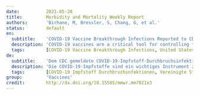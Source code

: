 ```yaml
---
date:          2021-05-28
title:         Morbidity and Mortality Weekly Report
authors:       'Birhane, M, Bressler, S, Chang, G, et al.'
status:        default
en:
  subtitle:    'COVID-19 Vaccine Breakthrough Infections Reported to CDC - United States, January 1-April 30, 2021 '
  description: 'COVID-19 vaccines are a critical tool for controlling the ongoing global pandemic. The Food and Drug Administration (FDA) has issued Emergency Use Authorizations for three COVID-19 vaccines for use in the United States. In large, randomized-controlled trials, each vaccine was found to be safe and efficacious in preventing symptomatic, laboratory-confirmed COVID-19. Despite the high level of vaccine efficacy, a small percentage of fully vaccinated persons (i.e. received all recommended doses of an FDA-authorized COVID-19 vaccine) will develop symptomatic or asymptomatic infections with SARS-CoV-2, the virus that causes COVID-19.'
  tags:        [COVID-19 Vaccine Breakthrough Infections, United States of America]
de:
  subtitle:    'Dem CDC gemeldete COVID-19-Impfstoff-Durchbruchsinfektionen - Vereinigte Staaten, 1. Januar bis 30. April 2021 '
  description: 'Die COVID-19-Impfstoffe sind ein wichtiges Instrument zur Bekämpfung der aktuellen weltweiten Pandemie. Die Food and Drug Administration (FDA) hat für drei COVID-19-Impfstoffe Notfallzulassungen für die Verwendung in den Vereinigten Staaten erteilt. In großen, randomisierten und kontrollierten Studien erwies sich jeder Impfstoff als sicher und wirksam bei der Prävention symptomatischer, im Labor bestätigter COVID-19-Erkrankungen. Trotz der hohen Wirksamkeit der Impfstoffe erkrankt ein kleiner Prozentsatz der vollständig geimpften Personen (d. h. sie haben alle empfohlenen Dosen eines von der FDA zugelassenen COVID-19-Impfstoffs erhalten) an symptomatischen oder asymptomatischen Infektionen mit SARS-CoV-2, dem Virus, das COVID-19 verursacht.' 
  tags:        [COVID-19 Impfstoff Durchbruchinfektionen, Vereinigte Staaten von Amerika]
group:         'Vaccines'
credit:        http://dx.doi.org/10.15585/mmwr.mm7021e3
---
```

